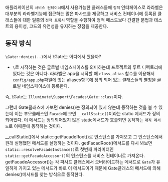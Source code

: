 애플리케이션의 `서비스 컨테이너`에서 사용가능한 클래스들에 `정적` 인터페이스로 라라벨은 대부분의 라라벨기능에 접근하는 많은 파사드를 제공하고 서비스 컨테이너에 등록된 클래스들에 대한 일종의 `정적 프록시` 역할을 수행하여 정적 메소드보다 간결한 문법과 테스트의 용이성, 코드의 유연성을 유지하는 장점을 제공한다.

## 동작 방식
`\Gate::denies(..)`에서 \Gate는 어디에서 왔을까?
- `\`로 시작하는 것은 글로벌 네임스페이스를 의미하는데 프로젝트의 루트 디렉토리에 있다는 것은 아니다. 라라벨은 app을 시작할 때 `class_alias` 함수를 이용해서 `config/app.php`파일에 잇는 aliases항목에 정의 되어 있는 클래스들의 별칭을 글로벌 네임스페이스에 등록한다.

즉, \Gate는 `Illuminate\Support\Facades\Gate::class`이다. 

그런데 Gate클래스에 가보면 denies()는 정의되어 있지 않는데 동작하는 것을 볼 수 있는데 이는 부모클래스인 `Facade`에 보면 `__callStatic()`이라는 static 메서드가 정의되어있다. 이 메서드는 정의되어있지 않은 static메서드가 호출되면 동작하는 `매직 메서드`로 이때문에 동작하는 것이다.

__callStatic()에서 static::getFacadeRoot()로 인스턴스를 가져오고 그 인스턴스에서 원래 실행했던 메서드를 실행하는 것이다. getFacadRoot()메서드를 다시 봐보면 `static::resolveFacadeInstance()`로 첫번째 파라미터인 `static::getFacadeAccessor()`의 인스턴스를 서비스 컨테이너로 가져온다. getFacadeAccessor()는 각 파사드 클래스에서 오버라이드하는 메서드로 `Gate`가 유일하게 가지고 있는 메서드가 바로 이 메서드이기 때문에 Gate클래스의 메서드에 의해 denies()메서드를 찾는 방식으로 동작한다.